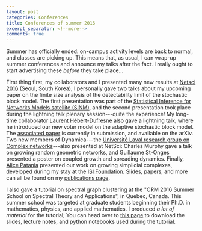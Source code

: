```yaml
---
layout: post
categories: Conferences
title: Conferences of summer 2016
excerpt_separator: <!--more-->
comments: true
---
```


Summer has officially ended: on-campus activity levels are back to normal, and classes are picking up.
This means that, as usual, I can wrap-up summer conferences and announce my talks after the fact. I really ought to start advertising these _before_ they take place...

First thing first, my collaborators and I presented many new results at [Netsci 2016](http://netsci2016.net/) (Seoul, South Korea),
I personally gave two talks about my upcoming paper on the finite size analysis of the detectability limit of the stochastic block model. The first presentation was part of the [Statistical Inference for Networks Models satellite (SINM)](http://danlarremore.com/sinm2016/), and the second presentation took place during the lightning talk plenary session---quite the experience!
My long-time collaborator [Laurent Hébert-Dufresne](http://laurenthebertdufresne.github.io/) also gave a lightning talk, where he introduced our new voter model on the adaptive stochastic block model. The [associated paper](http://arxiv.org/abs/1607.04632) is currently in submission, and available on the arXiv.
Two new members of Dynamica---the [Université Laval research group on Complex networks](http://dynamica.phy.ulaval.ca)---also presented at NetSci: Charles Murphy gave a talk on growing random geometric networks, and Guillaume St-Onges presented a poster on coupled growth and spreading dynamics.
Finally, [Alice Patania](http://apatania.altervista.org) presented our work on growing simplicial complexes, developed during my stay at the [ISI Foundation](http://www.isi.it/).
Slides, papers, and more can all be found on my [publications page](/publications.html).

I also gave a tutorial on spectral graph clustering at the "CRM 2016 Summer School on Spectral Theory and Applications", in Québec, Canada. This summer school was targeted at graduate students beginning their Ph.D. in mathematics, physics, and applied mathematics. I produced _a lot of material_ for the tutorial;
You can head over to [this page](/crm2016/index.html) to download the slides, lecture notes, and python notebooks used during the tutorial.
